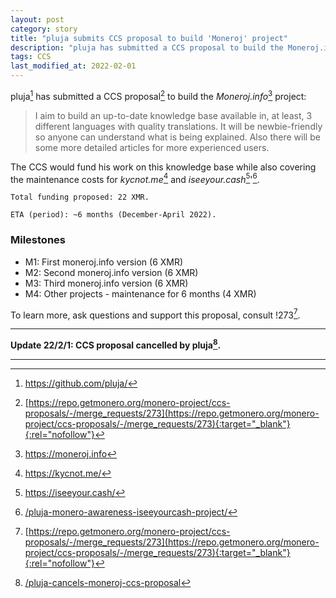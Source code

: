 ```yaml
---
layout: post
category: story
title: "pluja submits CCS proposal to build 'Moneroj' project"
description: "pluja has submitted a CCS proposal to build the Moneroj.info project."
tags: CCS
last_modified_at: 2022-02-01
---
```


pluja[^1] has submitted a CCS proposal[^2] to build the *Moneroj.info*[^3] project:

> I aim to build an up-to-date knowledge base available in, at least, 3 different languages with quality translations. It will be newbie-friendly so anyone can understand what is being explained. Also there will be some more detailed articles for more experienced users.

The CCS would fund his work on this knowledge base while also covering the maintenance costs for *kycnot.me*[^4] and *iseeyour.cash*[^5]'[^6].

```
Total funding proposed: 22 XMR.

ETA (period): ~6 months (December-April 2022).
```

### Milestones

- M1: First moneroj.info version (6 XMR)
- M2: Second moneroj.info version (6 XMR)
- M3: Third moneroj.info version (6 XMR)
- M4: Other projects - maintenance for 6 months (4 XMR)

To learn more, ask questions and support this proposal, consult !273[^2].

---

**Update 22/2/1: CCS proposal cancelled by pluja[^7].**

---

[^1]: https://github.com/pluja/
[^2]: [https://repo.getmonero.org/monero-project/ccs-proposals/-/merge_requests/273](https://repo.getmonero.org/monero-project/ccs-proposals/-/merge_requests/273){:target="_blank"}{:rel="nofollow"}
[^3]: https://moneroj.info
[^4]: https://kycnot.me/
[^5]: https://iseeyour.cash/
[^6]: [/pluja-monero-awareness-iseeyourcash-project/](/pluja-monero-awareness-iseeyourcash-project/)
[^7]: [/pluja-cancels-moneroj-ccs-proposal](/pluja-cancels-moneroj-ccs-proposal)

